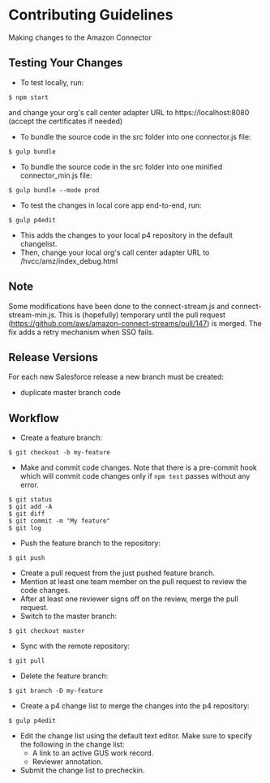 # Contributing Guidelines
Making changes to the Amazon Connector

## Testing Your Changes
* To test locally, run:
```
$ npm start
```
and change your org's call center adapter URL to https://localhost:8080 (accept the certificates if needed)

* To bundle the source code in the src folder into one connector.js file:
```
$ gulp bundle
```
* To bundle the source code in the src folder into one minified connector_min.js file:
```
$ gulp bundle --mode prod
```
* To test the changes in local core app end-to-end, run:
```
$ gulp p4edit
```
* This adds the changes to your local p4 repository in the default changelist. 
* Then, change your local org's call center adapter URL to /hvcc/amz/index_debug.html
 
## Note
Some modifications have been done to the connect-stream.js and connect-stream-min.js. This is (hopefully) temporary until the pull request (https://github.com/aws/amazon-connect-streams/pull/147) is merged. The fix adds a retry mechanism when SSO fails.

## Release Versions
For each new Salesforce release a new branch must be created:
 - duplicate master branch code  

## Workflow
* Create a feature branch:
```
$ git checkout -b my-feature
```
* Make and commit code changes. Note that there is a pre-commit hook which will commit code changes only if `npm test` passes without any error.
```
$ git status
$ git add -A
$ git diff
$ git commit -m "My feature"
$ git log
```
* Push the feature branch to the repository:
```
$ git push
```
* Create a pull request from the just pushed feature branch.
* Mention at least one team member on the pull request to review the code changes.
* After at least one reviewer signs off on the review, merge the pull request.
* Switch to the master branch:
```
$ git checkout master
```
* Sync with the remote repository:
```
$ git pull
```
* Delete the feature branch:
```
$ git branch -D my-feature
```
* Create a p4 change list to merge the changes into the p4 repository:
```
$ gulp p4edit
```
* Edit the change list using the default text editor. Make sure to specify the following in the change list:
  * A link to an active GUS work record.
  * Reviewer annotation.
* Submit the change list to precheckin.
